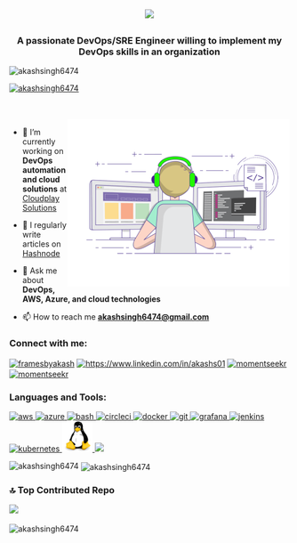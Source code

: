 <h1 align="center">
    <img src="https://readme-typing-svg.herokuapp.com/?font=Righteous&size=35&center=true&vCenter=true&width=700&height=70&duration=4000&lines=Hi+There!+👋;+I'm+Akash+Singh!;+A+DevOps/SRE+Engineer!" />
</h1>

<h3 align="center">A passionate DevOps/SRE Engineer willing to implement my DevOps skills in an organization</h3>

<p align="left"> <img src="https://komarev.com/ghpvc/?username=akashsingh6474&label=Profile%20views&color=0e75b6&style=flat" alt="akashsingh6474" /> </p>

<p align="left"> <a href="https://github.com/ryo-ma/github-profile-trophy"><img src="https://github-profile-trophy.vercel.app/?username=akashsingh6474" alt="akashsingh6474" /></a> </p>

<br>
<br>

<img align="right" alt="Coding" width="400" src="https://raw.githubusercontent.com/devSouvik/devSouvik/master/gif3.gif">

- 🔭 I’m currently working on **DevOps automation and cloud solutions** at [Cloudplay Solutions](https://cloudplaysolutions.in)

- 📝 I regularly write articles on [Hashnode](https://hashnode.com/@Akash-DevOps)

- 💬 Ask me about **DevOps, AWS, Azure, and cloud technologies**

- 📫 How to reach me **akashsingh6474@gmail.com**

<h3 align="left">Connect with me:</h3>
<p align="left">
<a href="https://twitter.com/framesbyakash" target="blank"><img align="center" src="https://github.com/Akash Singh/blob/main/twitter.gif" alt="framesbyakash" height="65" width="75" /></a>
<a href="https://linkedin.com/in/akashs01" target="blank"><img align="center" src="https://github.com/Akash Singh/blob/main/372102050_LINKEDIN_ICON_TRANSPARENT_1080.gif" alt="https://www.linkedin.com/in/akashs01" height="55" width="50" /></a>
<a href="https://instagram.com/momentseekr" target="blank"><img align="center" src="https://github.com/Akash Singh/Akash Singh/blob/main/insta.gif" alt="momentseekr" height="75" width="80" /></a>
<a href="https://www.threads.net/momentseekr" target="blank"><img align="center" src="https://upload.wikimedia.org/wikipedia/en/thumb/c/c7/Threads_logo.svg/2048px-Threads_logo.svg.png" alt="momentseekr" height="55" width="55" /></a>
</p>

<h3 align="left">Languages and Tools:</h3>
<p align="left"> 
    <a href="https://aws.amazon.com" target="_blank" rel="noreferrer"> <img src="https://github.com/Akash Singh/Akash Singh/blob/main/aws.gif" alt="aws" width="60" height="55"/> </a> 
    <a href="https://azure.microsoft.com/en-in/" target="_blank" rel="noreferrer"> <img src="https://www.vectorlogo.zone/logos/microsoft_azure/microsoft_azure-icon.svg" alt="azure" width="60" height="55"/> </a> 
    <a href="https://www.gnu.org/software/bash/" target="_blank" rel="noreferrer"> <img src="https://www.vectorlogo.zone/logos/gnu_bash/gnu_bash-icon.svg" alt="bash" width="55" height="55"/> </a> 
    <a href="https://circleci.com" target="_blank" rel="noreferrer"> <img src="https://www.vectorlogo.zone/logos/circleci/circleci-icon.svg" alt="circleci" width="45" height="55"/> </a> 
    <a href="https://www.docker.com/" target="_blank" rel="noreferrer"> <img src="https://github.com/Akash singh/Akash Singh/blob/main/whale-docker.gif" alt="docker" width="55" height="55"/> </a> 
    <a href="https://git-scm.com/" target="_blank" rel="noreferrer"> <img src="https://github.com/Akash Singh//blob/main/git.gif" alt="git" width="80" height="55"/> </a> 
    <a href="https://grafana.com" target="_blank" rel="noreferrer"> <img src="https://www.vectorlogo.zone/logos/grafana/grafana-icon.svg" alt="grafana" width="55" height="65"/> </a> 
    <a href="https://www.jenkins.io" target="_blank" rel="noreferrer"> <img src="https://github.com/Akash Singh/Akash Singh/blob/main/jenkins.gif" alt="jenkins" width="75" height="55"/> </a> 
    <a href="https://kubernetes.io" target="_blank" rel="noreferrer"> <img src="https://github.com/Akash Singh/blob/main/kuber.gif" alt="kubernetes" width="55" height="55"/> </a> 
    <a href="https://www.linux.org/" target="_blank" rel="noreferrer"> <img src="https://raw.githubusercontent.com/devicons/devicon/master/icons/linux/linux-original.svg" alt="linux" width="55" height="55"/> </a>
    <a href="https://prometheus.io/" target="_blank" >
        <img src="https://raw.githubusercontent.com/itsksaurabh/itsksaurabh/master/assets/prometheus.gif" height="55" />
    </a>
</p>

<p><img align="left" src="https://github-readme-stats.vercel.app/api/top-langs?username=akashsingh6474&show_icons=true&locale=en&layout=compact" alt="akashsingh6474" /></p>

<p>&nbsp;<img align="center" src="https://github-readme-stats.vercel.app/api?username=akashsingh6474&show_icons=true&locale=en" alt="akashsingh6474" /></p>

### 🔝 Top Contributed Repo
![](https://github-contributor-stats.vercel.app/api?username=akashsingh6474&limit=5&theme=flat&combine_all_yearly_contributions=true)

<p><img align="center" src="https://github-readme-streak-stats.herokuapp.com/?user=akashsingh6474&" alt="akashsingh6474" /></p>